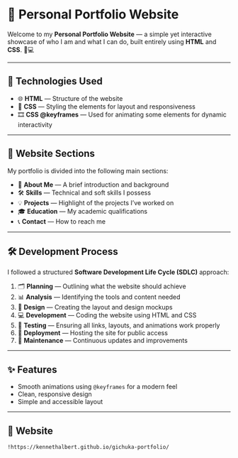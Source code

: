 # 💼 Personal Portfolio Website

Welcome to my **Personal Portfolio Website** — a simple yet interactive showcase of who I am and what I can do, built entirely using **HTML** and **CSS**. 🎨💻

---

## 🔧 Technologies Used

- 🌐 **HTML** — Structure of the website
- 🎨 **CSS** — Styling the elements for layout and responsiveness
- 🎞️ **CSS @keyframes** — Used for animating some elements for dynamic interactivity

---

## 📁 Website Sections

My portfolio is divided into the following main sections:

- 👤 **About Me** — A brief introduction and background
- 🛠️ **Skills** — Technical and soft skills I possess
- 💡 **Projects** — Highlight of the projects I’ve worked on
- 🎓 **Education** — My academic qualifications
- 📞 **Contact** — How to reach me

---

## 🛠️ Development Process

I followed a structured **Software Development Life Cycle (SDLC)** approach:

1. 🗂️ **Planning** — Outlining what the website should achieve
2. 📊 **Analysis** — Identifying the tools and content needed
3. 🎨 **Design** — Creating the layout and design mockups
4. 💻 **Development** — Coding the website using HTML and CSS
5. 🧪 **Testing** — Ensuring all links, layouts, and animations work properly
6. 🚀 **Deployment** — Hosting the site for public access
7. 🔄 **Maintenance** — Continuous updates and improvements

---

## ✨ Features

- Smooth animations using `@keyframes` for a modern feel
- Clean, responsive design
- Simple and accessible layout

---

## 📸 Website
```md
!https://kennethalbert.github.io/gichuka-portfolio/

